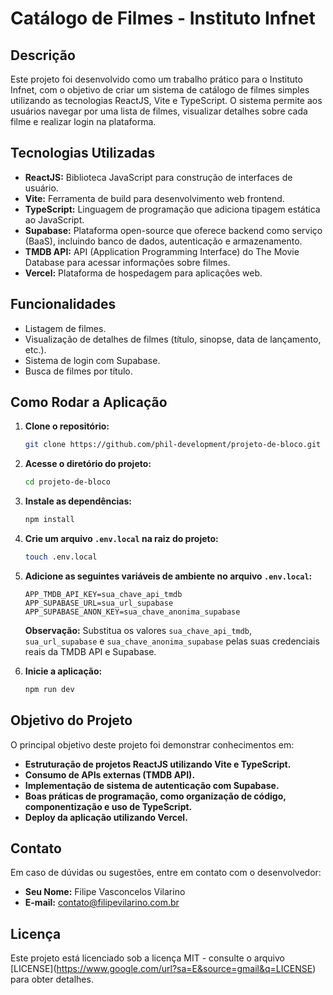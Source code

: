 # Catálogo de Filmes - Instituto Infnet

## Descrição

Este projeto foi desenvolvido como um trabalho prático para o Instituto Infnet, com o objetivo de criar um sistema de catálogo de filmes simples utilizando as tecnologias ReactJS, Vite e TypeScript. O sistema permite aos usuários navegar por uma lista de filmes, visualizar detalhes sobre cada filme e realizar login na plataforma.

## Tecnologias Utilizadas

*   **ReactJS:** Biblioteca JavaScript para construção de interfaces de usuário.
*   **Vite:** Ferramenta de build para desenvolvimento web frontend.
*   **TypeScript:** Linguagem de programação que adiciona tipagem estática ao JavaScript.
*   **Supabase:** Plataforma open-source que oferece backend como serviço (BaaS), incluindo banco de dados, autenticação e armazenamento.
*   **TMDB API:** API (Application Programming Interface) do The Movie Database para acessar informações sobre filmes.
*   **Vercel:** Plataforma de hospedagem para aplicações web.

## Funcionalidades

*   Listagem de filmes.
*   Visualização de detalhes de filmes (título, sinopse, data de lançamento, etc.).
*   Sistema de login com Supabase.
*   Busca de filmes por título.

## Como Rodar a Aplicação

1.  **Clone o repositório:**

    ```bash
    git clone https://github.com/phil-development/projeto-de-bloco.git
    ```

2.  **Acesse o diretório do projeto:**

    ```bash
    cd projeto-de-bloco
    ```

3.  **Instale as dependências:**

    ```bash
    npm install
    ```

4.  **Crie um arquivo `.env.local` na raiz do projeto:**

    ```bash
    touch .env.local
    ```

5.  **Adicione as seguintes variáveis de ambiente no arquivo `.env.local`:**

    ```
    APP_TMDB_API_KEY=sua_chave_api_tmdb
    APP_SUPABASE_URL=sua_url_supabase
    APP_SUPABASE_ANON_KEY=sua_chave_anonima_supabase
    ```

    **Observação:** Substitua os valores `sua_chave_api_tmdb`, `sua_url_supabase` e `sua_chave_anonima_supabase` pelas suas credenciais reais da TMDB API e Supabase.

6.  **Inicie a aplicação:**

    ```bash
    npm run dev
    ```

## Objetivo do Projeto

O principal objetivo deste projeto foi demonstrar conhecimentos em:

*   **Estruturação de projetos ReactJS utilizando Vite e TypeScript.**
*   **Consumo de APIs externas (TMDB API).**
*   **Implementação de sistema de autenticação com Supabase.**
*   **Boas práticas de programação, como organização de código, componentização e uso de TypeScript.**
*   **Deploy da aplicação utilizando Vercel.**

## Contato

Em caso de dúvidas ou sugestões, entre em contato com o desenvolvedor:

*   **Seu Nome:** Filipe Vasconcelos Vilarino
*   **E-mail:** contato@filipevilarino.com.br

## Licença

Este projeto está licenciado sob a licença MIT - consulte o arquivo \[LICENSE](https://www.google.com/url?sa=E&source=gmail&q=LICENSE) para obter detalhes.
